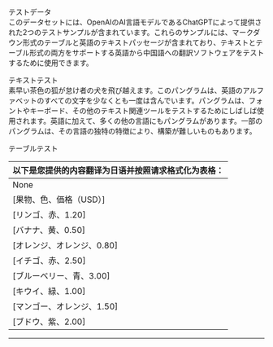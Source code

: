 テストデータ  
このデータセットには、OpenAIのAI言語モデルであるChatGPTによって提供された2つのテストサンプルが含まれています。これらのサンプルには、マークダウン形式のテーブルと英語のテキストパッセージが含まれており、テキストとテーブル形式の両方をサポートする英語から中国語への翻訳ソフトウェアをテストするために使用できます。

テキストテスト  
素早い茶色の狐が怠け者の犬を飛び越えます。このパングラムは、英語のアルファベットのすべての文字を少なくとも一度は含んでいます。パングラムは、フォントやキーボード、その他のテキスト関連ツールをテストするためにしばしば使用されます。英語に加えて、多くの他の言語にもパングラムがあります。一部のパングラムは、その言語の独特の特徴により、構築が難しいものもあります。

テーブルテスト

| 以下是您提供的内容翻译为日语并按照请求格式化为表格： |
| --- |
| None |
| [果物、色、価格（USD）] |
| [リンゴ、赤、1.20] |
| [バナナ、黄、0.50] |
| [オレンジ、オレンジ、0.80] |
| [イチゴ、赤、2.50] |
| [ブルーベリー、青、3.00] |
| [キウイ、緑、1.00] |
| [マンゴー、オレンジ、1.50] |
| [ブドウ、紫、2.00] |

---

